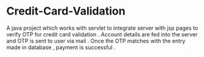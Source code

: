 # Credit-Card-Validation
A java project which works with servlet to integrate server with jsp pages to verify OTP for credit card validation . Account details are fed into the server and OTP is sent to user via mail . Once the OTP matches with the entry made in database , payment is successful . 
